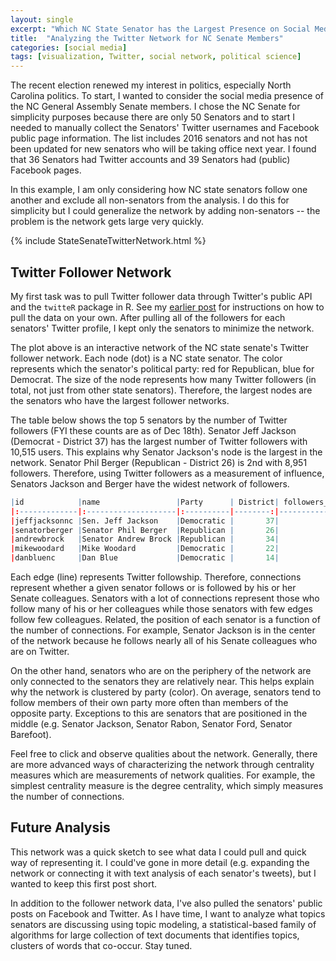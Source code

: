 ```yaml
---
layout: single
excerpt: "Which NC State Senator has the Largest Presence on Social Media?" 
title:  "Analyzing the Twitter Network for NC Senate Members"
categories: [social media]
tags: [visualization, Twitter, social network, political science]
---
```


The recent election renewed my interest in politics, especially North Carolina politics. To start, I wanted to consider the social media presence of the NC General Assembly Senate members. I chose the NC Senate for simplicity purposes because there are only 50 Senators and to start I needed to manually collect the Senators' Twitter usernames and Facebook public page information. The list includes 2016 senators and not has not been updated for new senators who will be taking office next year. I found that 36 Senators had Twitter accounts and 39 Senators had (public) Facebook pages. 

In this example, I am only considering how NC state senators follow one another and exclude all non-senators from the analysis. I do this for simplicity but I could generalize the network by adding non-senators -- the problem is the network gets large very quickly.

{% include StateSenateTwitterNetwork.html %}

Twitter Follower Network
------------------------

My first task was to pull Twitter follower data through Twitter's public API and the `twitteR` package in R. See my [earlier post](https://wesslen.github.io/twitter/twitter-get-followers/) for instructions on how to pull the data on your own. After pulling all of the followers for each senators' Twitter profile, I kept only the senators to minimize the network.

The plot above is an interactive network of the NC state senate's Twitter follower network. Each node (dot) is a NC state senator. The color represents which the senator's political party: red for Republican, blue for Democrat. The size of the node represents how many Twitter followers (in total, not just from other state senators). Therefore, the largest nodes are the senators who have the largest follower networks.

The table below shows the top 5 senators by the number of Twitter followers (FYI these counts are as of Dec 18th). Senator Jeff Jackson (Democrat - District 37) has the largest number of Twitter followers with 10,515 users. This explains why Senator Jackson's node is the largest in the network. Senator Phil Berger (Republican - District 26) is 2nd with 8,951 followers. Therefore, using Twitter followers as a measurement of influence, Senators Jackson and Berger have the widest network of followers.

``` r
|id            |name                 |Party      | District| followers_count| statuses_count| friends_count|
|:-------------|:--------------------|:----------|--------:|---------------:|--------------:|-------------:|
|jeffjacksonnc |Sen. Jeff Jackson    |Democratic |       37|           10515|           3816|          1452|
|senatorberger |Senator Phil Berger  |Republican |       26|            8951|           1824|           260|
|andrewbrock   |Senator Andrew Brock |Republican |       34|            4027|           4833|          3740|
|mikewoodard   |Mike Woodard         |Democratic |       22|            2664|           1113|          1419|
|danbluenc     |Dan Blue             |Democratic |       14|            2615|            816|           486|
```

Each edge (line) represents Twitter followship. Therefore, connections represent whether a given senator follows or is followed by his or her Senate colleagues. Senators with a lot of connections represent those who follow many of his or her colleagues while those senators with few edges follow few colleagues. Related, the position of each senator is a function of the number of connections. For example, Senator Jackson is in the center of the network because he follows nearly all of his Senate colleagues who are on Twitter. 

On the other hand, senators who are on the periphery of the network are only connected to the senators they are relatively near. This helps explain why the network is clustered by party (color). On average, senators tend to follow members of their own party more often than members of the opposite party. Exceptions to this are senators that are positioned in the middle (e.g. Senator Jackson, Senator Rabon, Senator Ford, Senator Barefoot). 

Feel free to click and observe qualities about the network. Generally, there are more advanced ways of characterizing the network through centrality measures which are measurements of network qualities. For example, the simplest centrality measure is the degree centrality, which simply measures the number of connections. 

Future Analysis
------------------------

This network was a quick sketch to see what data I could pull and quick way of representing it. I could've gone in more detail (e.g. expanding the network or connecting it with text analysis of each senator's tweets), but I wanted to keep this first post short.

In addition to the follower network data, I've also pulled the senators' public posts on Facebook and Twitter. As I have time, I want to analyze what topics senators are discussing using topic modeling, a statistical-based family of algorithms for large collection of text documents that identifies topics, clusters of words that co-occur. Stay tuned.

